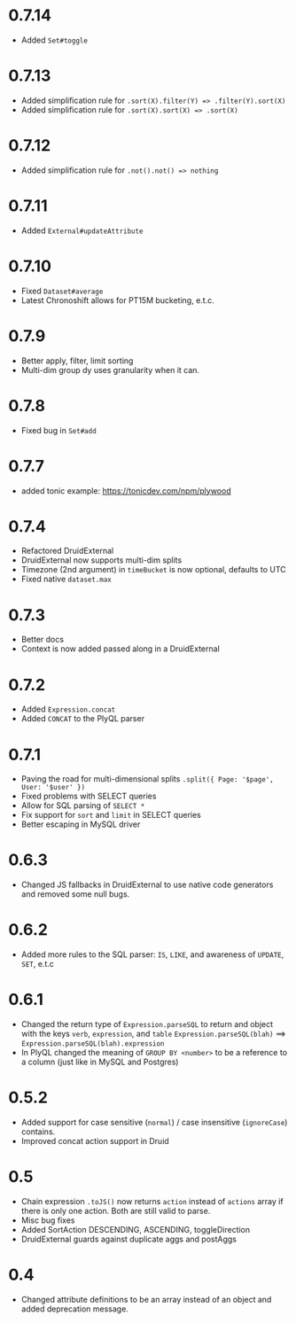 # 0.7.14

- Added `Set#toggle`

# 0.7.13

- Added simplification rule for `.sort(X).filter(Y) => .filter(Y).sort(X)`
- Added simplification rule for `.sort(X).sort(X) => .sort(X)`

# 0.7.12

- Added simplification rule for `.not().not() => nothing`

# 0.7.11

- Added `External#updateAttribute`

# 0.7.10

- Fixed `Dataset#average`
- Latest Chronoshift allows for PT15M bucketing, e.t.c. 

# 0.7.9

- Better apply, filter, limit sorting 
- Multi-dim group dy uses granularity when it can. 

# 0.7.8

- Fixed bug in `Set#add` 

# 0.7.7

- added tonic example: https://tonicdev.com/npm/plywood

# 0.7.4

- Refactored DruidExternal
- DruidExternal now supports multi-dim splits
- Timezone (2nd argument) in `timeBucket` is now optional, defaults to UTC
- Fixed native `dataset.max`

# 0.7.3

- Better docs
- Context is now added passed along in a DruidExternal

# 0.7.2

- Added `Expression.concat`
- Added `CONCAT` to the PlyQL parser

# 0.7.1

- Paving the road for multi-dimensional splits `.split({ Page: '$page', User: '$user' })`
- Fixed problems with SELECT queries
- Allow for SQL parsing of `SELECT *`
- Fix support for `sort` and `limit` in SELECT queries
- Better escaping in MySQL driver

# 0.6.3

- Changed JS fallbacks in DruidExternal to use native code generators and removed some null bugs. 

# 0.6.2

- Added more rules to the SQL parser: `IS`, `LIKE`, and awareness of `UPDATE`, `SET`, e.t.c
 
# 0.6.1

- Changed the return type of `Expression.parseSQL` to return and object with the keys `verb`, `expression`, and `table`
  `Expression.parseSQL(blah)` ==> `Expression.parseSQL(blah).expression`
- In PlyQL changed the meaning of `GROUP BY <number>` to be a reference to a column (just like in MySQL and Postgres)

# 0.5.2

- Added support for case sensitive (`normal`) / case insensitive (`ignoreCase`) contains.
- Improved concat action support in Druid

# 0.5

- Chain expression `.toJS()` now returns `action` instead of `actions` array if there is only one action.
  Both are still valid to parse.
- Misc bug fixes
- Added SortAction DESCENDING, ASCENDING, toggleDirection
- DruidExternal guards against duplicate aggs and postAggs

# 0.4

- Changed attribute definitions to be an array instead of an object and added deprecation message. 
